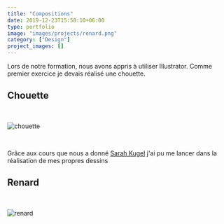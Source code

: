 ```yaml
---
title: "Compositions"
date: 2019-12-23T15:58:10+06:00
type: portfolio
image: "images/projects/renard.png"
category: ["Design"]
project_images: []
---
```

Lors de notre formation, nous avons appris à utiliser Illustrator.
Comme premier exercice je devais réalisé une chouette.
## Chouette

&nbsp;

![chouette](/images/projects/chouette.png)

&nbsp;

Grâce aux cours que nous a donné [Sarah Kugel](https://www.instagram.com/sarahkugeldesign/?hl=fr) j'ai pu me lancer dans la réalisation de mes propres dessins

## Renard

&nbsp;

![renard](/images/projects/renard.png)





